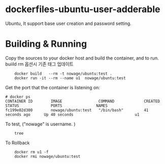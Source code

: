 # dockerfiles-ubuntu-user-adderable
Ubuntu, It support base user creation and password setting.

# Building & Running

Copy the sources to your docker host and build the container, and to run.
buiild rm 옵션시 기존 태그 업데이트
```
	docker build   --rm -t nowage/ubuntu:test .
	docker run -it --rm --name u1  nowage/ubuntu:test
```
Get the port that the container is listening on:

```
# docker ps
CONTAINER ID        IMAGE                COMMAND             CREATED             STATUS              PORTS               NAMES
fc199e02d300        nowage/ubuntu:test   "/bin/bash"         41 seconds ago      Up 40 seconds                           u1
```

To test, ("nowage" is username. )
```
	tree
```
To Rollback
```
    docker rm u1 -f
    docker rmi nowage/ubuntu:test
```
